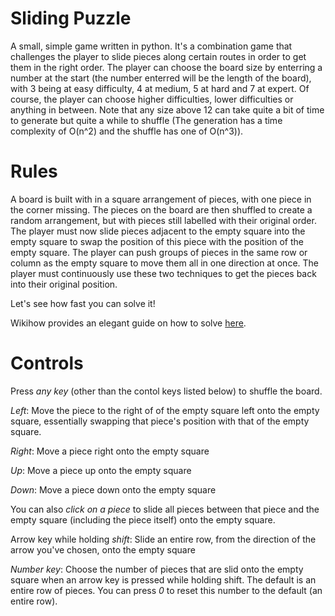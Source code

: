 # Sliding Puzzle
A small, simple game written in python. It's a combination game that challenges the player to slide pieces along certain routes in order to get them in the right order. The player can choose the board size by enterring a number at the start (the number enterred will be the length of the board), with 3 being at easy difficulty, 4 at medium,  5 at hard and 7 at expert. Of course, the player can choose higher difficulties, lower difficulties or anything in between. Note that any size above 12 can take quite a bit of time to generate but quite a while to shuffle (The generation has a time complexity of O(n^2) and the shuffle has one of O(n^3)).

# Rules
A board is built with in a square arrangement of pieces, with one piece in the corner missing. The pieces on the board are then shuffled to create a random arrangement, but with pieces still labelled with their original order. The player must now slide pieces adjacent to the empty square into the empty square to swap the position of this piece with the position of the empty square. The player can push groups of pieces in the same row or column as the empty square to move them all in one direction at once. The player must continuously use these two techniques to get the pieces back into their original position.

Let's see how fast you can solve it!

Wikihow provides an elegant guide on how to solve [here](https://www.wikihow.com/Solve-Slide-Puzzles).

# Controls
Press *any key* (other than the contol keys listed below) to shuffle the board.

*Left*: Move the piece to the right of of the empty square left onto the empty square, essentially swapping that piece's position with that of the empty square.

*Right*: Move a piece right onto the empty square

*Up*: Move a piece up onto the empty square

*Down*: Move a piece down onto the empty square

You can also *click on a piece* to slide all pieces between that piece and the empty square (including the piece itself) onto the empty square.

Arrow key while holding *shift*: Slide an entire row, from the direction of the arrow you've chosen, onto the empty square

*Number key*: Choose the number of pieces that are slid onto the empty square when an arrow key is pressed while holding shift. The default is an entire row of pieces. You can press *0* to reset this number to the default (an entire row).
